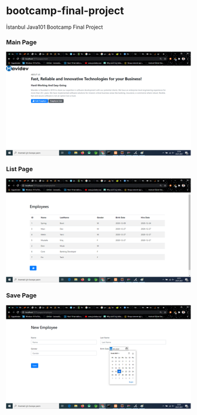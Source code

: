 # bootcamp-final-project
İstanbul Java101 Bootcamp Final Project

### Main Page
![main](https://github.com/mustafakilicc/Mavidev_sample_project/blob/main/screens/main.png)

### List Page
![list](https://github.com/mustafakilicc/Mavidev_sample_project/blob/main/screens/list.png)

### Save Page
![add](https://github.com/mustafakilicc/Mavidev_sample_project/blob/main/screens/add.png)

